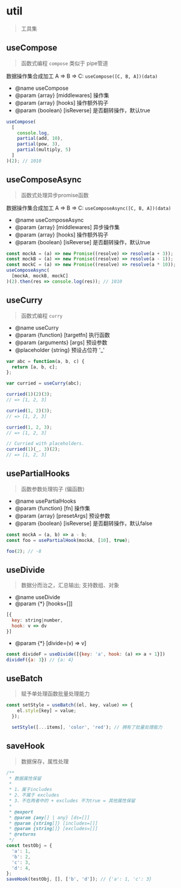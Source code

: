 # util

> 工具集

## useCompose

> 函数式编程 `compose` 类似于 pipe管道

数据操作集合成加工 A => B => C: `useCompose([C, B, A])(data)`

- @name useCompose
- @param {array} [middlewares] 操作集
- @param {array} [hooks] 操作额外钩子
- @param {boolean} [isReverse] 是否翻转操作，默认true

```js
useCompose(
  [
    console.log,
    partial(add, 10),
    partial(pow, 3),
    partial(multiply, 5)
  ]
)(2); // 1010
```

## useComposeAsync

> 函数式处理异步promise函数

数据操作集合成加工 A => B => C: `useComposeAsync([C, B, A])(data)`

- @name useComposeAsync
- @param {array} [middlewares] 异步操作集
- @param {array} [hooks] 操作额外钩子
- @param {boolean} [isReverse] 是否翻转操作，默认true

```js
const mockA = (a) => new Promise((resolve) => resolve(a + 3));
const mockB = (a) => new Promise((resolve) => resolve(a - 1));
const mockC = (a) => new Promise((resolve) => resolve(a * 10));
useComposeAsync(
  [mockA, mockB, mockC]
)(2).then(res => console.log(res)); // 1010
```

## useCurry

> 函数式编程 `curry`

- @name useCurry
- @param {function} [targetfn] 执行函数
- @param {arguments} [args] 预设参数
- @placeholder {string} 预设占位符 '_'

```js
var abc = function(a, b, c) {
  return [a, b, c];
};

var curried = useCurry(abc);

curried(1)(2)(3);
// => [1, 2, 3]

curried(1, 2)(3);
// => [1, 2, 3]

curried(1, 2, 3);
// => [1, 2, 3]

// Curried with placeholders.
curried(1)(_, 3)(2);
// => [1, 2, 3]
```

## usePartialHooks

> 函数参数处理钩子 (偏函数)

- @name usePartialHooks
- @param {function} [fn] 操作集
- @param {array} [presetArgs] 预设参数
- @param {boolean} [isReverse] 是否翻转操作，默认false

```js
const mockA = (a, b) => a - b;
const foo = usePartialHook(mockA, [10], true);

foo(2); // -8
```

## useDivide

> 数据分而治之，汇总输出; 支持数组、对象

- @name useDivide
- @param {*} [hooks=[]]

```js
[{
  key: string|number,
  hook: v => dv
}]
```

- @param {*} [divide=(v) => v]

```js
const divideF = useDivide([{key: 'a', hook: (a) => a + 1}])
divideF({a: 3}) // {a: 4}
```

## useBatch

> 赋予单处理函数批量处理能力

```js
const setStyle = useBatch((el, key, value) => {
    el.style[key] = value;
  });

  setStyle([...items], 'color', 'red'); // 拥有了批量处理能力
```

## saveHook

> 数据保存，属性处理

```js
/**
 * 数据属性保留
 *
 * 1、属于includes
 * 2、不属于 excludes
 * 3、不在两者中的 + excludes 不为true = 其他属性保留
 *
 * @export
 * @param {any[] | any} [ds=[]]
 * @param {string[]} [includes=[]]
 * @param {string[]} [excludes=[]]
 * @returns
 */
const testObj = {
  'a': 1,
  'b': 2,
  'c': 3,
  'd': 4,
};
saveHook(testObj, [], ['b', 'd']); // {'a': 1, 'c': 3}
```
